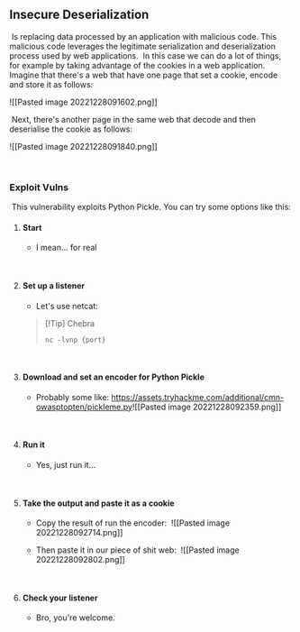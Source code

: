## Insecure Deserialization
​
Is replacing data processed by an application with malicious code. This malicious code leverages the legitimate serialization and deserialization process used by web applications.
​
In this case we can do a lot of things, for example by taking advantage of the cookies in a web application.
​
Imagine that there's a web that have one page that set a cookie, encode and store it as follows:
​

![[Pasted image 20221228091602.png]]

​
Next, there's another page in the same web that decode and then deserialise the cookie as follows:
​

![[Pasted image 20221228091840.png]]

​
​
### Exploit Vulns
​
This vulnerability exploits Python Pickle. You can try some options like this:
​
1. #### Start
   - I mean... for real
   
   ​
2. #### Set up a listener
   - Let's use netcat:
   >[!Tip] Chebra
   >```
   >nc -lvnp {port}
   >```
   
   ​
3. #### Download and set an encoder for Python Pickle
   - Probably some like: https://assets.tryhackme.com/additional/cmn-owasptopten/pickleme.py
     ​
     ![[Pasted image 20221228092359.png]]
   
   ​
4. #### Run it
   - Yes, just run it...
   
   ​
5. #### Take the output and paste it as a cookie
   - Copy the result of run the encoder:
     ​
     ![[Pasted image 20221228092714.png]]
     ​
   
   - Then paste it in our piece of shit web:
     ​
     ![[Pasted image 20221228092802.png]]
   
   ​
6. #### Check your listener
   - Bro, you're welcome.